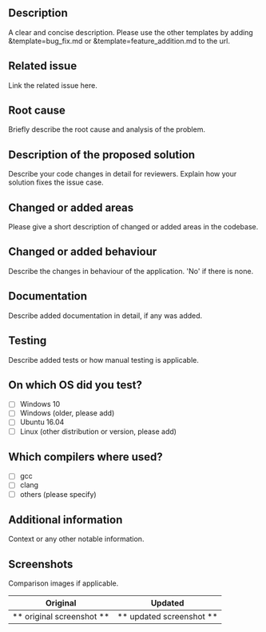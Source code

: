 ## Description
A clear and concise description.
Please use the other templates by adding &template=bug_fix.md or &template=feature_addition.md to the url.

## Related issue
Link the related issue here.

## Root cause
Briefly describe the root cause and analysis of the problem.

## Description of the proposed solution
Describe your code changes in detail for reviewers. Explain how your solution fixes the issue case.

## Changed or added areas
Please give a short description of changed or added areas in the codebase.

## Changed or added behaviour
Describe the changes in behaviour of the application. 'No' if there is none.

## Documentation
Describe added documentation in detail, if any was added.

## Testing
Describe added tests or how manual testing is applicable.

## On which OS did you test?
- [ ] Windows 10
- [ ] Windows (older, please add)
- [ ] Ubuntu 16.04
- [ ] Linux (other distribution or version, please add)

## Which compilers where used?
- [ ] gcc
- [ ] clang
- [ ] others (please specify)

## Additional information
Context or any other notable information.

## Screenshots
Comparison images if applicable.

Original                   |  Updated
:-------------------------:|:-------------------------:
** original screenshot **  |  ** updated screenshot **
